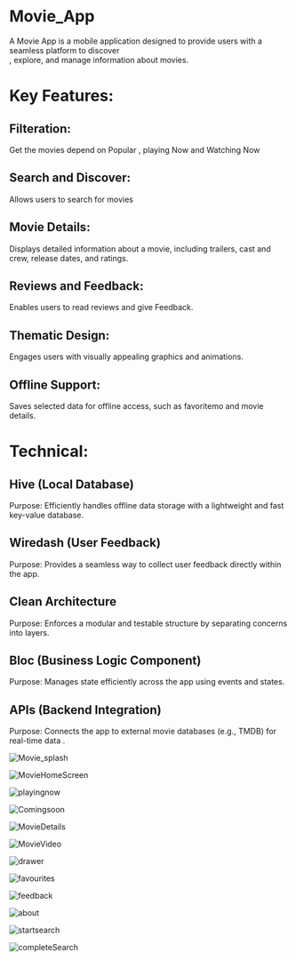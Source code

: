 # Movie_App

A Movie App is a mobile application designed to provide users with a seamless platform to discover <br> , explore, and manage information about movies. <br>

# Key Features: <br>

## Filteration: <br>

Get the movies depend on  Popular , playing Now and Watching Now <br>

## Search and Discover:<br>

Allows users to search for movies <br>

 ## Movie Details: <br>

Displays detailed information about a movie, including  trailers, cast and crew, release dates, and ratings. <br>

 ## Reviews and Feedback: <br>

Enables users to read reviews and give Feedback. <br>

## Thematic Design: <br>

Engages users with visually appealing graphics  and animations. <br>

## Offline Support: <br>

Saves selected data for offline access, such as favoritemo and movie details. <br>

# Technical:<br>
## Hive (Local Database) <br>
 Purpose: Efficiently handles offline data storage with a lightweight and fast key-value database.<br>
## Wiredash (User Feedback) <br>
 Purpose: Provides a seamless way to collect user feedback directly within the app. <br>
## Clean Architecture <br>
Purpose: Enforces a modular and testable structure by separating concerns into layers. <br>
## Bloc (Business Logic Component) <br>
Purpose: Manages state efficiently across the app using events and states. <br>
## APIs (Backend Integration)
Purpose: Connects the app to external movie databases (e.g., TMDB) for real-time data . <br>




![Movie_splash](https://github.com/user-attachments/assets/6504b16f-f37c-4ee1-9964-c5ba5e0642d8) <br>


![MovieHomeScreen](https://github.com/user-attachments/assets/c67afb16-69e2-49c7-bcb7-89ff4afa790f) <br>


![playingnow](https://github.com/user-attachments/assets/15b9fe69-2ced-42d7-9fad-e1d7b60954d3) <br>



![Comingsoon](https://github.com/user-attachments/assets/de105a22-d5f6-42a1-a7c7-adc290a2d7d6)<br>


![MovieDetails](https://github.com/user-attachments/assets/7d4825ee-11b8-4988-aad9-55058428ccb1)<br>


![MovieVideo](https://github.com/user-attachments/assets/affbf9b9-0194-4fa5-92c9-d32a4f09e02d)<br>


![drawer](https://github.com/user-attachments/assets/09bc3cee-4f2a-49b6-bfa9-cf7e8eeb3a8e) <br>


![favourites](https://github.com/user-attachments/assets/e75e922b-97d2-4370-8406-9540c6e269ba) <br>


![feedback](https://github.com/user-attachments/assets/6c8d4c4c-3d06-496b-817b-8c73313bac12) <br>


![about](https://github.com/user-attachments/assets/94c339ab-7fc2-4a35-9897-ee92b14935bc) <br>


![startsearch](https://github.com/user-attachments/assets/51b24f8f-3121-46c3-a42f-dbf1a5b9a13e) <br>


![completeSearch](https://github.com/user-attachments/assets/b7ffd384-05ed-4a68-931f-fa88f9f8113b)




